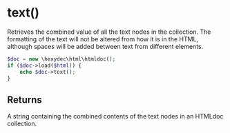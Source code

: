 # text()

Retrieves the combined value of all the text nodes in the collection. The formatting of the text will not be altered from how it is in the HTML, although spaces will be added between text from different elements.

```php
$doc = new \hexydec\html\htmldoc();
if ($doc->load($html)) {
	echo $doc->text();
}
```

## Returns

A string containing the combined contents of the text nodes in an HTMLdoc collection. 
